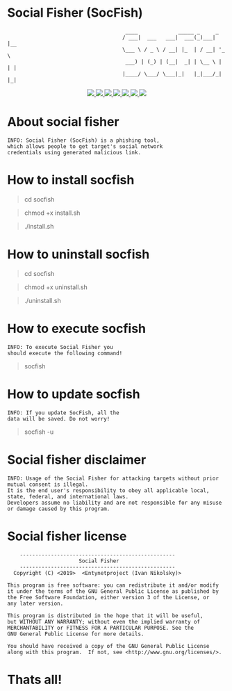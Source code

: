 # Social Fisher (SocFish)      

                                          ____             _____ _     _     
                                         / ___|  ___   ___|  ___(_)___| |__  
                                         \___ \ / _ \ / __| |_  | / __| '_ \ 
                                          ___) | (_) | (__|  _| | \__ \ | | |
                                         |____/ \___/ \___|_|   |_|___/_| |_|

<p align="center">
  <a href="http://entynetproject.simplesite.com/">
    <img src="https://img.shields.io/badge/entynetproject-Ivan%20Nikolsky-blue.svg">
  </a> 
  <a href="https://github.com/entynetproject/socfish/releases">
    <img src="https://img.shields.io/github/release/entynetproject/socfish.svg">
  </a>
  <a href="https://wikipedia.org/wiki/Shell_script">
    <img src="https://img.shields.io/badge/language-shell-green.svg">
 </a>
  <a href="https://github.com/entynetproject/socfish">
      <img src="https://img.shields.io/badge/sites-18-red.svg?maxAge=2592000">
  </a>
  <a href="https://github.com/entynetproject/socfish/issues?q=is%3Aissue+is%3Aclosed">
      <img src="https://img.shields.io/github/issues/entynetproject/socfish.svg">
  </a>
  <a href="https://github.com/entynetproject/socfish/wiki">
      <img src="https://img.shields.io/badge/wiki%20-socfish-lightgrey.svg">
 </a>
<a href="https://mobile.twitter.com/entynetproject">
    <img src="https://img.shields.io/badge/twitter-entynetproject-blue.svg">
 </a>
</p>

# About social fisher

    INFO: Social Fisher (SocFish) is a phishing tool, 
    which allows people to get target's social network 
    credentials using generated malicious link.

# How to install socfish

> cd socfish

> chmod +x install.sh

> ./install.sh

# How to uninstall socfish

> cd socfish

> chmod +x uninstall.sh

> ./uninstall.sh


# How to execute socfish

    INFO: To execute Social Fisher you 
    should execute the following command!

> socfish

# How to update socfish

    INFO: If you update SocFish, all the
    data will be saved. Do not worry!

> socfish -u

# Social fisher disclaimer

    INFO: Usage of the Social Fisher for attacking targets without prior mutual consent is illegal. 
    It is the end user's responsibility to obey all applicable local, state, federal, and international laws. 
    Developers assume no liability and are not responsible for any misuse or damage caused by this program.

# Social fisher license

        --------------------------------------------------
                           Social Fisher         
        --------------------------------------------------
      Copyright (C) <2019>  <Entynetproject (Ivan Nikolsky)>

    This program is free software: you can redistribute it and/or modify
    it under the terms of the GNU General Public License as published by
    the Free Software Foundation, either version 3 of the License, or
    any later version.

    This program is distributed in the hope that it will be useful,
    but WITHOUT ANY WARRANTY; without even the implied warranty of
    MERCHANTABILITY or FITNESS FOR A PARTICULAR PURPOSE. See the
    GNU General Public License for more details.

    You should have received a copy of the GNU General Public License
    along with this program.  If not, see <http://www.gnu.org/licenses/>.
        

# Thats all!
